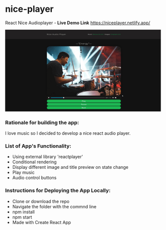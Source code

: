 # nice-player

React Nice Audioplayer  - **Live Demo Link** https://niceplayer.netlify.app/

![](images/niceplayerpreview.gif)

### Rationale for building the app:

I love music so I decided to develop a nice react audio player.

### List of App's Functionality:

- Using external library 'reactplayer'
- Conditional rendering
- Display different image and title preview on state change
- Play music
- Audio control buttons

### Instructions for Deploying the App Locally:

- Clone or download the repo
- Navigate the folder with the commnd line
- npm install
- npm start
- Made with Create React App
